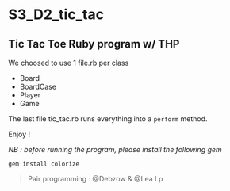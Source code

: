 # S3_D2_tic_tac

## Tic Tac Toe Ruby program w/ THP

We choosed to use 1 file.rb per class

-  Board
-  BoardCase
-  Player
-  Game

The last file tic_tac.rb runs everything into a `perform` method.

Enjoy !



*NB : before running the program, please install the following gem*

`gem install colorize`




> Pair programming : @Debzow & @Lea Lp
